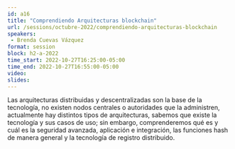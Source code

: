 ```yaml
---
id: a16
title: "Comprendiendo Arquitecturas blockchain"
url: /sessions/octubre-2022/comprendiendo-arquitecturas-blockchain
speakers:
 - Brenda Cuevas Vázquez
format: session
block: h2-a-2022
time_start: 2022-10-27T16:25:00-05:00
time_end: 2022-10-27T16:55:00-05:00
video:
slides:
---
```


Las arquitecturas distribuidas y descentralizadas son la base de la tecnología, no existen nodos centrales o autoridades que la administren, actualmente hay distintos tipos de arquitecturas, sabemos que existe la tecnología y sus casos de uso; sin embargo, comprenderemos qué es y cuál es la seguridad avanzada, aplicación e integración, las funciones hash de manera general y la tecnología de registro distribuido.